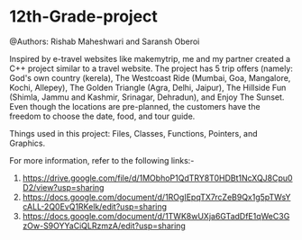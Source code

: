# 12th-Grade-project

@Authors: Rishab Maheshwari and Saransh Oberoi

Inspired by e-travel websites like makemytrip, me and my partner created a C++ project similar to a travel website.
The project has 5 trip offers (namely: God's own country (kerela), The Westcoast Ride (Mumbai, Goa, Mangalore, Kochi, Allepey), The Golden Triangle (Agra, Delhi, Jaipur), The Hillside Fun (Shimla, Jammu and Kashmir, Srinagar, Dehradun), and Enjoy The Sunset.
Even though the locations are pre-planned, the customers have the freedom to choose the date, food, and tour guide. 

Things used in this project: Files, Classes, Functions, Pointers, and Graphics. 

For more information, refer to the following links:-
1. https://drive.google.com/file/d/1MObhoP1QdTRY8T0HDBt1NcXQJ8Cpu0D2/view?usp=sharing
2. https://docs.google.com/document/d/1ROgIEpqTX7rcZeB9Qx1g5pTWsYcALL-2Q0EvQ1RKelk/edit?usp=sharing
3. https://docs.google.com/document/d/1TWK8wUXja6GTadDfE1qWeC3GzOw-S9OYYaCiQLRzmzA/edit?usp=sharing
